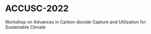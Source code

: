 # ACCUSC-2022

Workshop on Advances in Carbon dioxide Capture and Utilization for Sustainable Climate 
